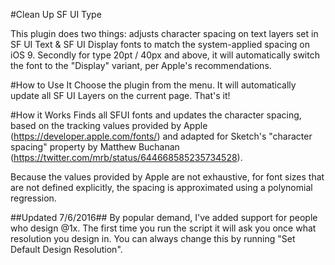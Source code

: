 #Clean Up SF UI Type

This plugin does two things: adjusts character spacing on text layers set in SF UI Text & SF UI Display fonts to match the system-applied spacing on iOS 9. Secondly for type  20pt / 40px and above, it will automatically switch the font to the "Display" variant, per Apple's recommendations.


#How to Use It
Choose the plugin from the menu. It will automatically update all SF UI Layers on the current page. That's it!

#How it Works
Finds all SFUI fonts and updates the character spacing, based on the tracking values provided by Apple (https://developer.apple.com/fonts/) and adapted for Sketch's "character spacing" property by Matthew Buchanan (https://twitter.com/mrb/status/644668585235734528). 

Because the values provided by Apple are not exhaustive, for font sizes that are not defined explicitly, the spacing is approximated using a polynomial regression.

##Updated 7/6/2016##
By popular demand, I've added support for people who design @1x. The first time you run the script it will ask you once what resolution you design in. You can always change this by running "Set Default Design Resolution".


